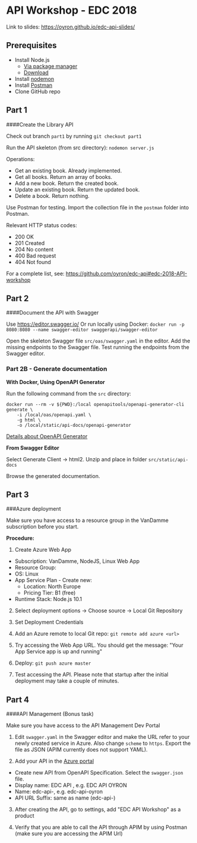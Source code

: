 # API Workshop - EDC 2018

Link to slides: https://oyron.github.io/edc-api-slides/

## Prerequisites
- Install Node.js
  - [Via package manager](https://nodejs.org/en/download/package-manager)
  - [Download](https://nodejs.org/en/download/)
- Install [nodemon](https://nodemon.io/)
- Install [Postman](https://www.getpostman.com/)
- Clone GitHub repo

## Part 1

####Create the Library API

Check out branch `part1` by running `git checkout part1` 

Run the API skeleton (from src directory): `nodemon server.js`

Operations:
- Get an existing book. Already implemented.
- Get all books. Return an array of books.
- Add a new book. Return the created book.
- Update an existing book. Return the updated book.
- Delete a book. Return nothing.

Use Postman for testing. Import the collection file in the `postman` folder into Postman. 

Relevant HTTP status codes:
- 200 OK
- 201 Created
- 204 No content
- 400 Bad request
- 404 Not found

For a complete list, see: https://github.com/oyron/edc-api#edc-2018-API-workshop

## Part 2

####Document the API with Swagger

Use https://editor.swagger.io/
Or run locally using Docker: `docker run -p 8080:8080 --name swagger-editor swaggerapi/swagger-editor`


Open the skeleton Swagger file `src/oas/swagger.yaml` in the editor.
Add the missing endpoints to the Swagger file.
Test running the endpoints from the Swagger editor.

### Part 2B - Generate documentation

**With Docker, Using OpenAPI Generator**

Run the following command from the `src` directory:

```
docker run --rm -v ${PWD}:/local openapitools/openapi-generator-cli generate \
    -i /local/oas/openapi.yaml \
    -g html \
    -o /local/static/api-docs/openapi-generator
```
[Details about OpenAPI Generator](https://github.com/openapitools/openapi-generator#33---online-openapi-generator)


**From Swagger Editor**

Select Generate Client -> html2. Unzip and place in folder `src/static/api-docs`

Browse the generated documentation.

## Part 3
###Azure deployment

Make sure you have access to a resource group in the VanDamme subscription before you start.

**Procedure:**

1. Create Azure Web App
  - Subscription: VanDamme, NodeJS, Linux Web App
  - Resource Group: <Personal resource group>
  - OS: Linux
  - App Service Plan - Create new:
    - Location: North Europe
    - Pricing Tier: B1 (free)
  - Runtime Stack: Node.js 10.1
  
2. Select deployment options -> Choose source -> Local Git Repository

3. Set Deployment Credentials

4. Add an Azure remote to local Git repo: `git remote add azure <url>`

5. Try accessing the Web App URL. You should get the message: "Your App Service app is up and running"

5. Deploy: `git push azure master`

6. Test accessing the API. Please note that startup after the initial deployment may take a couple of minutes.

## Part 4
####API Management (Bonus task)

Make sure you have access to the API Management Dev Portal


1. Edit `swagger.yaml` in the Swagger editor and make the URL refer to your newly created service in Azure. 
Also change `scheme` to `https`. Export the file as JSON (APIM currently does not support YAML).

2. Add your API in the [Azure portal](https://portal.azure.com/#@StatoilSRM.onmicrosoft.com/resource/subscriptions/5f59116d-13e1-4d1a-a272-1cea3a54228c/resourceGroups/IntegrationServices/providers/Microsoft.ApiManagement/service/omniadev/apim-apis)
  - Create new API from OpenAPI Specification. Select the `swagger.json` file.
  - Display name: EDC API <user name>, e.g. EDC API OYRON
  - Name: edc-api-<user name>, e.g. edc-api-oyron
  - API URL Suffix: same as name (edc-api-<user name>)
  
3. After creating the API, go to settings, add "EDC API Workshop" as a product

4. Verify that you are able to call the API through APIM by using Postman (make sure you are accessing the APIM Url) 








